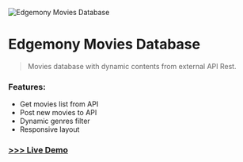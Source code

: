 ![Edgemony Movies Database](https://github.com/giusene/Edgemony_Movies_Database/blob/main/img/moviesdatabase.png)

# Edgemony Movies Database

>Movies database with dynamic contents from external API Rest.
### Features:
- Get movies list from API
- Post new movies to API
- Dynamic genres filter
- Responsive layout

### [>>> Live Demo](https://giusene.github.io/Edgemony_Movies_Database/)

